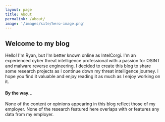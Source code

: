 ```yaml
---
layout: page
title: About
permalink: /about/
image: '/images/site/hero-image.png'
---
```


## Welcome to my blog

Hello! I'm Ryan, but I'm better known online as IntelCorgi. I'm an experienced cyber threat intelligence professional with a passion for OSINT and malware reverse engineering. I decided to create this blog to share some research projects as I continue down my threat intelligence journey. I hope you find it valuable and enjoy reading it as much as I enjoy working on it.

#### By the way...

None of the content or opinions appearing in this blog reflect those of my employer. None of the research featured here overlaps with or features any data from my employer.
